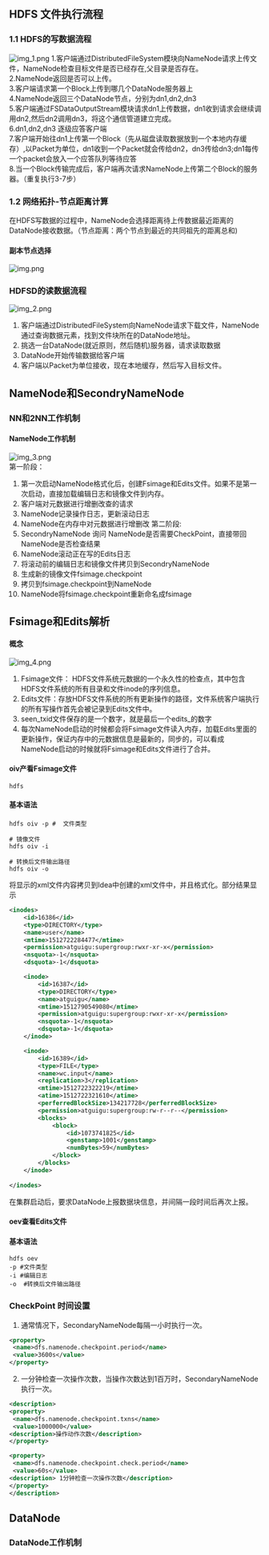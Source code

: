 ## HDFS 文件执行流程
### 1.1 HDFS的写数据流程
![img_1.png](img_1.png)
    1.客户端通过DistributedFileSystem模块向NameNode请求上传文件，NameNode检查目标文件是否已经存在,父目录是否存在。  
    2.NameNode返回是否可以上传。  
    3.客户端请求第一个Block上传到哪几个DataNode服务器上  
    4.NameNode返回三个DataNode节点，分别为dn1,dn2,dn3  
    5.客户端通过FSDataOutputStream模块请求dn1上传数据，dn1收到请求会继续调用dn2,然后dn2调用dn3，将这个通信管道建立完成。  
    6.dn1,dn2,dn3 逐级应答客户端  
    7.客户端开始往dn1上传第一个Block（先从磁盘读取数据放到一个本地内存缓存）,以Packet为单位，dn1收到一个Packet就会传给dn2，dn3传给dn3;dn1每传一个packet会放入一个应答队列等待应答  
    8.当一个Block传输完成后，客户端再次请求NameNode上传第二个Block的服务器。（重复执行3-7步）  
### 1.2 网络拓扑-节点距离计算  
   在HDFS写数据的过程中，NameNode会选择距离待上传数据最近距离的DataNode接收数据。（节点距离：两个节点到最近的共同祖先的距离总和)  
#### 副本节点选择  
![img.png](img.png)  
### HDFSD的读数据流程  
![img_2.png](img_2.png)  
1.  客户端通过DistributedFileSystem向NameNode请求下载文件，NameNode通过查询数据元素，找到文件块所在的DataNode地址。
2. 挑选一台DataNode(就近原则，然后随机)服务器，请求读取数据
3. DataNode开始传输数据给客户端
4. 客户端以Packet为单位接收，现在本地缓存，然后写入目标文件。


## NameNode和SecondryNameNode  
### NN和2NN工作机制  
#### NameNode工作机制  
![img_3.png](img_3.png)  
第一阶段：
1) 第一次启动NameNode格式化后，创建Fsimage和Edits文件。如果不是第一次启动，直接加载编辑日志和镜像文件到内存。  
2) 客户端对元数据进行增删改查的请求
3) NameNode记录操作日志，更新滚动日志
4) NameNode在内存中对元数据进行增删改
第二阶段:  
1) SecondryNameNode 询问 NameNode是否需要CheckPoint，直接带回NameNode是否检查结果
2) NameNode滚动正在写的Edits日志
3) 将滚动前的编辑日志和镜像文件拷贝到SecondryNameNode
4) 生成新的镜像文件fsimage.checkpoint
5) 拷贝到fsimage.checkpoint到NameNode
6) NameNode将fsimage.checkpoint重新命名成fsimage

## Fsimage和Edits解析  
#### 概念    
![img_4.png](img_4.png)  
1) Fsimage文件： HDFS文件系统元数据的一个永久性的检查点，其中包含HDFS文件系统的所有目录和文件inode的序列信息。  
2) Edits文件：存放HDFS文件系统的所有更新操作的路径，文件系统客户端执行的所有写操作首先会被记录到Edits文件中。  
3) seen_txid文件保存的是一个数字，就是最后一个edits_的数字
4) 每次NameNode启动的时候都会将Fsimage文件读入内存，加载Edits里面的更新操作，保证内存中的元数据信息是最新的，同步的，可以看成NameNode启动的时候就将Fsimage和Edits文件进行了合并。

#### oiv产看Fsimage文件
  ```shell
  hdfs
  ```
#### 基本语法 
```shell
hdfs oiv -p #  文件类型  

# 镜像文件  
hdfs oiv -i  

# 转换后文件输出路径  
hdfs oiv -o
```  
将显示的xml文件内容拷贝到Idea中创建的xml文件中，并且格式化。部分结果显示  
```xml
<inodes>
    <id>16386</id>
    <type>DIRECTORY</type>
    <name>user</name>
    <mtime>1512722284477</mtime>
    <permission>atguigu:supergroup:rwxr-xr-x</permission>
    <nsquota>-1</nsquota>
    <dsquota>-1</dsquota>

    <inode>
        <id>16387</id>
        <type>DIRECTORY</type>
        <name>atguigu</name>
        <mtime>1512790549080</mtime>
        <permission>atguigu:supergroup:rwxr-xr-x</permission>
        <nsquota>-1</nsquota>
        <dsquota>-1</dsquota>
    </inode>

    <inode>
        <id>16389</id>
        <type>FILE</type>
        <name>wc.input</name>
        <replication>3</replication>
        <mtime>1512722322219</mtime>
        <atime>1512722321610</atime>
        <perferredBlockSize>134217728</perferredBlockSize>
        <permission>atguigu:supergroup:rw-r--r--</permission>
        <blocks>
            <block>
                <id>1073741825</id>
                <genstamp>1001</genstamp>
                <numBytes>59</numBytes>
            </block>
        </blocks>
    </inode>
    
</inodes>
```  
在集群启动后，要求DataNode上报数据块信息，并间隔一段时间后再次上报。  
#### oev查看Edits文件  
#### 基本语法  
```shell
hdfs oev   
-p #文件类型 
-i #编辑日志 
-o  #转换后文件输出路径
```  
### CheckPoint 时间设置  
1) 通常情况下，SecondaryNameNode每隔一小时执行一次。  
 ```xml
<property>
  <name>dfs.namenode.checkpoint.period</name>
  <value>3600s</value>
</property>
```  
2) 一分钟检查一次操作次数，当操作次数达到1百万时，SecondaryNameNode执行一次。  
 ```xml
<description>
<property>
  <name>dfs.namenode.checkpoint.txns</name>
  <value>1000000</value>
<description>操作动作次数</description>
</property>

<property>
  <name>dfs.namenode.checkpoint.check.period</name>
  <value>60s</value>
<description> 1分钟检查一次操作次数</description>
</property>
</description>
```    
## DataNode 
### DataNode工作机制  












